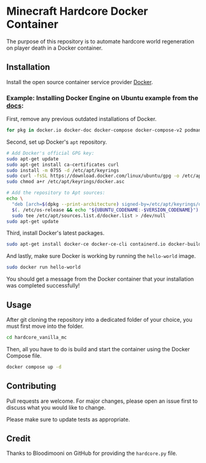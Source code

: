 # Minecraft Hardcore Docker Container

The purpose of this repository is to automate hardcore world regeneration on player death in a Docker container.

## Installation

Install the open source container service provider [Docker](https://docs.docker.com/engine/install/).

### Example: Installing Docker Engine on Ubuntu example from the [docs](https://docs.docker.com/engine/install/ubuntu/):

First, remove any previous outdated installations of Docker.
```bash
for pkg in docker.io docker-doc docker-compose docker-compose-v2 podman-docker containerd runc; do sudo apt-get remove $pkg; done
```

Second, set up Docker's ```apt``` repository.
```bash
# Add Docker's official GPG key:
sudo apt-get update
sudo apt-get install ca-certificates curl
sudo install -m 0755 -d /etc/apt/keyrings
sudo curl -fsSL https://download.docker.com/linux/ubuntu/gpg -o /etc/apt/keyrings/docker.asc
sudo chmod a+r /etc/apt/keyrings/docker.asc

# Add the repository to Apt sources:
echo \
  "deb [arch=$(dpkg --print-architecture) signed-by=/etc/apt/keyrings/docker.asc] https://download.docker.com/linux/ubuntu \
  $(. /etc/os-release && echo "${UBUNTU_CODENAME:-$VERSION_CODENAME}") stable" | \
  sudo tee /etc/apt/sources.list.d/docker.list > /dev/null
sudo apt-get update
```

Third, install Docker's latest packages.
```bash
sudo apt-get install docker-ce docker-ce-cli containerd.io docker-buildx-plugin docker-compose-plugin
```

And lastly, make sure Docker is working by running the ```hello-world``` image.
```bash
sudo docker run hello-world
```

You should get a message from the Docker container that your installation was completed successfully!

## Usage
After git cloning the repository into a dedicated folder of your choice, you must first move into the folder.

```bash
cd hardcore_vanilla_mc
```
Then, all you have to do is build and start the container using the Docker Compose file.
```bash
docker compose up -d
```

## Contributing

Pull requests are welcome. For major changes, please open an issue first
to discuss what you would like to change.

Please make sure to update tests as appropriate.

## Credit
Thanks to Bloodimooni on GitHub for providing the ```hardcore.py``` file.